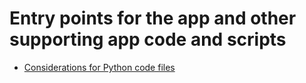 # Entry points for the app and other supporting app code and scripts
* [Considerations for Python code files](https://dev.splunk.com/enterprise/docs/developapps/createapps/appanatomy/#Considerations-for-Python-code-files)
